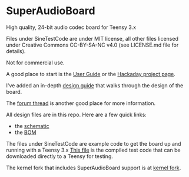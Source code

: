 # SuperAudioBoard
High quality, 24-bit audio codec board for Teensy 3.x

Files under SineTestCode are under MIT license, all other files licensed under Creative Commons CC-BY-SA-NC v4.0 (see LICENSE.md file for details).

Not for commercial use.

A good place to start is the [User Guide](https://github.com/whollender/SuperAudioBoard/blob/master/SuperAudioBoardUserGuide.pdf) or the [Hackaday project page](https://hackaday.io/project/5912-teensy-super-audio-board).

I've added an in-depth [design guide](https://github.com/whollender/SuperAudioBoard/blob/master/SuperAudioBoardDesignGuide.pdf) that walks through the design of the board. 

The [forum thread](https://forum.pjrc.com/threads/27215-24-bit-audio-boards) is another good place for more information.

All design files are in this repo.  Here are a few quick links:
* the [schematic](https://github.com/whollender/SuperAudioBoard/blob/master/SuperAudioBoard_Schematic.pdf)
* the [BOM](https://github.com/whollender/SuperAudioBoard/blob/master/SuperAudioBoard_BOM.csv)


The files under SineTestCode are example code to get the board up and running with a Teensy 3.x
[This file](https://github.com/whollender/SuperAudioBoard/blob/master/sine_test.hex) is the compiled test code that can be downloaded directly to a Teensy for testing.

The kernel fork that includes SuperAudioBoard support is at [kernel fork](https://github.com/whollender/linux).
